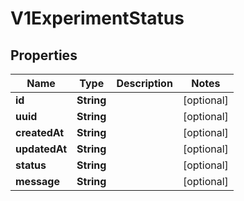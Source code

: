 
# V1ExperimentStatus

## Properties
Name | Type | Description | Notes
------------ | ------------- | ------------- | -------------
**id** | **String** |  |  [optional]
**uuid** | **String** |  |  [optional]
**createdAt** | **String** |  |  [optional]
**updatedAt** | **String** |  |  [optional]
**status** | **String** |  |  [optional]
**message** | **String** |  |  [optional]



